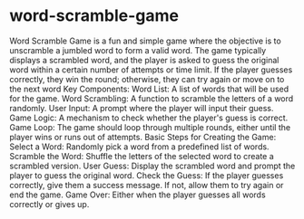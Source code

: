 # word-scramble-game
Word Scramble Game is a fun and simple game where the objective is to unscramble a jumbled word to form a valid word. The game typically displays a scrambled word, and the player is asked to guess the original word within a certain number of attempts or time limit. If the player guesses correctly, they win the round; otherwise, they can try again or move on to the next word
Key Components:
Word List: A list of words that will be used for the game.
Word Scrambling: A function to scramble the letters of a word randomly.
User Input: A prompt where the player will input their guess.
Game Logic: A mechanism to check whether the player's guess is correct.
Game Loop: The game should loop through multiple rounds, either until the player wins or runs out of attempts.
Basic Steps for Creating the Game:
Select a Word: Randomly pick a word from a predefined list of words.
Scramble the Word: Shuffle the letters of the selected word to create a scrambled version.
User Guess: Display the scrambled word and prompt the player to guess the original word.
Check the Guess: If the player guesses correctly, give them a success message. If not, allow them to try again or end the game.
Game Over: Either when the player guesses all words correctly or gives up.
